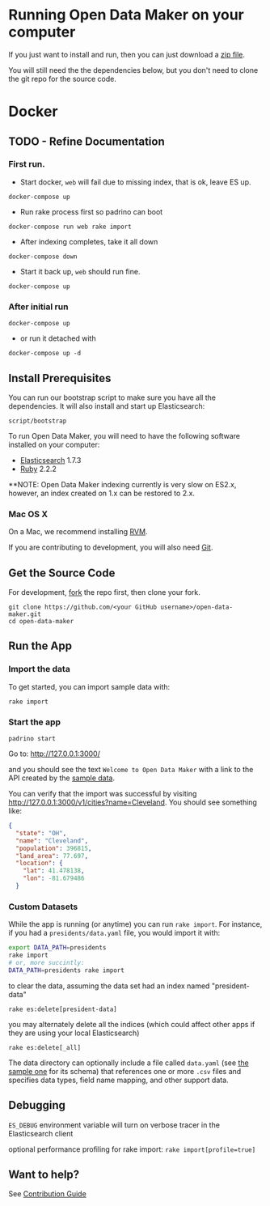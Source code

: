# Running Open Data Maker on your computer

If you just want to install and run, then you can just download a
[zip file](https://github.com/18F/open-data-maker/archive/master.zip).

You will still need the the dependencies below, but you don't need to
clone the git repo for the source code.

# Docker
## TODO - Refine Documentation


### First run.
- Start docker, `web` will fail due to missing index, that is ok, leave ES up.

```
docker-compose up
```

- Run rake process first so padrino can boot

```
docker-compose run web rake import
```

- After indexing completes, take it all down

```
docker-compose down
```

- Start it back up, `web` should run fine.

```
docker-compose up
```

### After initial run

```
docker-compose up
```

- or run it detached with

```
docker-compose up -d
```

## Install Prerequisites

You can run our bootstrap script to make sure you have all the dependencies.
It will also install and start up Elasticsearch:

```
script/bootstrap
```

To run Open Data Maker, you will need to have the following software installed on your computer:
* [Elasticsearch] 1.7.3
* [Ruby] 2.2.2

**NOTE: Open Data Maker indexing currently is very slow on ES2.x, however, an index created on 1.x can be restored to 2.x.

### Mac OS X

On a Mac, we recommend installing [RVM].

If you are contributing to development, you will also need [Git].


## Get the Source Code

For development, [fork](http://help.github.com/fork-a-repo/) the repo
first, then clone your fork.

```
git clone https://github.com/<your GitHub username>/open-data-maker.git
cd open-data-maker
```

## Run the App


### Import the data

To get started, you can import sample data with:

`rake import`

### Start the app

```
padrino start
```
Go to: http://127.0.0.1:3000/

and you should see the text `Welcome to Open Data Maker` with a link to
the API created by the [sample data](sample-data).  

You can verify that the import was successful by visiting
http://127.0.0.1:3000/v1/cities?name=Cleveland. You should see something like:

```json
{
  "state": "OH",
  "name": "Cleveland",
  "population": 396815,
  "land_area": 77.697,
  "location": {
    "lat": 41.478138,
    "lon": -81.679486
  }
```

### Custom Datasets

While the app is running (or anytime) you can run `rake import`. For instance, if you had a `presidents/data.yaml` file, you would import
it with:

```sh
export DATA_PATH=presidents
rake import
# or, more succintly:
DATA_PATH=presidents rake import
```

to clear the data, assuming the data set  had an index named "president-data"

```
rake es:delete[president-data]
```

you may alternately delete all the indices (which could affect other apps if
they are using your local Elasticsearch)

```
rake es:delete[_all]
```

The data directory can optionally include a file called `data.yaml` (see [the sample one](sample-data/data.yaml) for its schema) that references one or more `.csv` files and specifies data types,
field name mapping, and other support data.


## Debugging

`ES_DEBUG` environment variable will turn on verbose tracer in the Elasticsearch client

optional performance profiling for rake import: `rake import[profile=true]`


## Want to help?

See [Contribution Guide](CONTRIBUTING.md)

[Elasticsearch]: https://www.elastic.co/products/elasticsearch
[Homebrew]: http://brew.sh/
[RVM]: https://github.com/wayneeseguin/rvm
[rbenv]: https://github.com/sstephenson/rbenv
[Ruby]: https://www.ruby-lang.org/en/
[Git]: https://git-scm.com/



